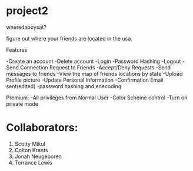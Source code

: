 # project2
wheredaboysat?

figure out where your friends are located in the usa.

Features

-Create an account
-Delete account
-Login
-Password Hashing
-Logout
-Send Connection Request to Friends
-Accept/Deny Requests
-Send messages to friends
-View the map of friends locations by state
-Upload Profile picture
-Update Personal Information
-Confirmation Email sent(edited)
-password hashing and enecoding 

Premium:
-All privileges from Normal User
-Color Scheme control
-Turn on private mode

# Collaborators:
1) Scotty Mikul
2) Colton Krants
3) Jonah Neugeboren
4) Terrance Lewis
